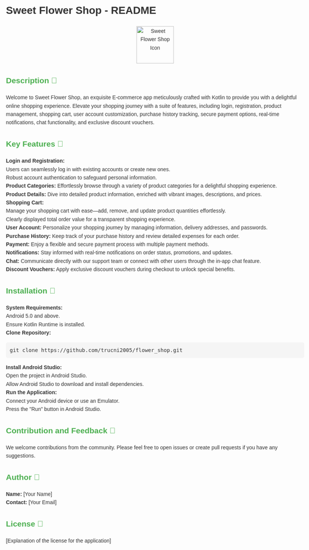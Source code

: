 <!DOCTYPE html>
<html lang="en">

<head>
  <meta charset="UTF-8">
  <meta name="viewport" content="width=device-width, initial-scale=1.0">
  <title>Sweet Flower Shop - README</title>
  <style>
    body {
      font-family: 'Arial', sans-serif;
      line-height: 1.6;
      color: #333;
      max-width: 800px;
      margin: auto;
      padding: 20px;
    }

    h1 {
      text-align: center;
    }

    img {
      display: block;
      margin: 0 auto;
      max-width: 100%;
      height: auto;
    }

    h2 {
      color: #4CAF50;
    }

    ul {
      list-style-type: none;
      padding: 0;
    }

    li::before {
      content: "🔹 ";
      color: #4CAF50;
      margin-right: 5px;
    }

    pre {
      background-color: #f5f5f5;
      padding: 10px;
      border-radius: 5px;
      overflow-x: auto;
    }

    blockquote {
      background-color: #f5f5f5;
      border-left: 5px solid #4CAF50;
      padding: 10px;
      margin: 10px 0;
    }
  </style>
</head>

<body>

  <h1>Sweet Flower Shop - README</h1>

  <p align="center">
    <img src="app_icon.png" alt="Sweet Flower Shop Icon" width="100">
  </p>

  <h2>Description 🌸</h2>
  <p>
    Welcome to Sweet Flower Shop, an exquisite E-commerce app meticulously crafted with Kotlin to provide you
    with a delightful online shopping experience. Elevate your shopping journey with a suite of features,
    including login, registration, product management, shopping cart, user account customization,
    purchase history tracking, secure payment options, real-time notifications, chat functionality, and
    exclusive discount vouchers.
  </p>

  <h2>Key Features 🔑</h2>
  <ul>
    <li>
      <strong>Login and Registration:</strong>
      <ul>
        <li>Users can seamlessly log in with existing accounts or create new ones.</li>
        <li>Robust account authentication to safeguard personal information.</li>
      </ul>
    </li>
    <li>
      <strong>Product Categories:</strong> Effortlessly browse through a variety of product categories for a delightful shopping experience.
    </li>
    <li>
      <strong>Product Details:</strong> Dive into detailed product information, enriched with vibrant images, descriptions, and prices.
    </li>
    <li>
      <strong>Shopping Cart:</strong>
      <ul>
        <li>Manage your shopping cart with ease—add, remove, and update product quantities effortlessly.</li>
        <li>Clearly displayed total order value for a transparent shopping experience.</li>
      </ul>
    </li>
    <li>
      <strong>User Account:</strong> Personalize your shopping journey by managing information, delivery addresses, and passwords.
    </li>
    <li>
      <strong>Purchase History:</strong> Keep track of your purchase history and review detailed expenses for each order.
    </li>
    <li>
      <strong>Payment:</strong> Enjoy a flexible and secure payment process with multiple payment methods.
    </li>
    <li>
      <strong>Notifications:</strong> Stay informed with real-time notifications on order status, promotions, and updates.
    </li>
    <li>
      <strong>Chat:</strong> Communicate directly with our support team or connect with other users through the in-app chat feature.
    </li>
    <li>
      <strong>Discount Vouchers:</strong> Apply exclusive discount vouchers during checkout to unlock special benefits.
    </li>
  </ul>

  <h2>Installation 🚀</h2>
  <ul>
    <li>
      <strong>System Requirements:</strong>
      <ul>
        <li>Android 5.0 and above.</li>
        <li>Ensure Kotlin Runtime is installed.</li>
      </ul>
    </li>
    <li>
      <strong>Clone Repository:</strong>
      <pre>git clone https://github.com/trucni2005/flower_shop.git</pre>
    </li>
    <li>
      <strong>Install Android Studio:</strong>
      <ul>
        <li>Open the project in Android Studio.</li>
        <li>Allow Android Studio to download and install dependencies.</li>
      </ul>
    </li>
    <li>
      <strong>Run the Application:</strong>
      <ul>
        <li>Connect your Android device or use an Emulator.</li>
        <li>Press the "Run" button in Android Studio.</li>
      </ul>
    </li>
  </ul>

  <h2>Contribution and Feedback 🤝</h2>
  <p>We welcome contributions from the community. Please feel free to open issues or create pull requests if you have any suggestions.</p>

  <h2>Author 📝</h2>
  <ul>
    <li>
      <strong>Name:</strong> [Your Name]
    </li>
    <li>
      <strong>Contact:</strong> [Your Email]
    </li>
  </ul>

  <h2>License 📄</h2>
  <p>[Explanation of the license for the application]</p>

</body>

</html>
